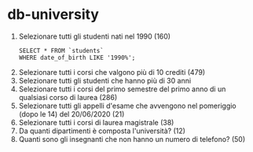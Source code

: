 # db-university

1. Selezionare tutti gli studenti nati nel 1990 (160)
   ```MYSQL
   SELECT * FROM `students`
   WHERE date_of_birth LIKE '1990%';
   ```
3. Selezionare tutti i corsi che valgono più di 10 crediti (479)
4. Selezionare tutti gli studenti che hanno più di 30 anni
5. Selezionare tutti i corsi del primo semestre del primo anno di un qualsiasi corso di
laurea (286)
6. Selezionare tutti gli appelli d'esame che avvengono nel pomeriggio (dopo le 14) del
20/06/2020 (21)
7. Selezionare tutti i corsi di laurea magistrale (38)
8. Da quanti dipartimenti è composta l'università? (12)
9. Quanti sono gli insegnanti che non hanno un numero di telefono? (50)

